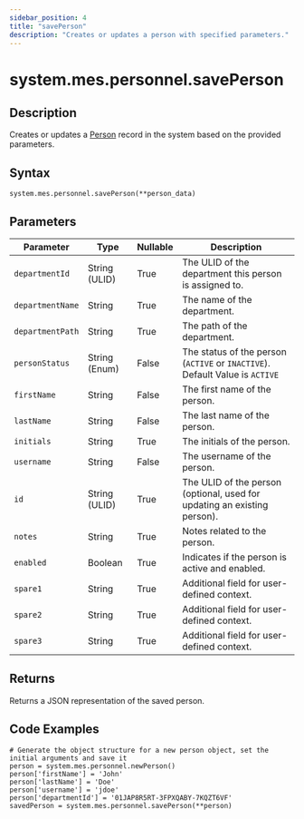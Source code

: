 ```yaml
---
sidebar_position: 4
title: "savePerson"
description: "Creates or updates a person with specified parameters."
---
```


# system.mes.personnel.savePerson

## Description

Creates or updates a [Person](../../data-model/personnel-model/personnel) record in the system based on the provided parameters.

## Syntax

```
system.mes.personnel.savePerson(**person_data)
```

## Parameters

| Parameter         | Type            | Nullable | Description                                                                |
| ----------------- | --------------- |----------|----------------------------------------------------------------------------|
| `departmentId`    | String (ULID)   | True     | The ULID of the department this person is assigned to.                     |
| `departmentName`  | String          | True     | The name of the department.                                                |
| `departmentPath`  | String          | True     | The path of the department.                                                |
| `personStatus`    | String (Enum)   | False    | The status of the person (`ACTIVE` or `INACTIVE`). Default Value is `ACTIVE` |
| `firstName`       | String          | False    | The first name of the person.                                              |
| `lastName`        | String          | False    | The last name of the person.                                               |
| `initials`        | String          | True     | The initials of the person.                                                |
| `username`        | String          | False    | The username of the person.                                                |
| `id`              | String (ULID)   | True     | The ULID of the person (optional, used for updating an existing person).   |
| `notes`           | String          | True     | Notes related to the person.                                               |
| `enabled`         | Boolean         | True     | Indicates if the person is active and enabled.                             |
| `spare1`          | String          | True     | Additional field for user-defined context.                                 |
| `spare2`          | String          | True     | Additional field for user-defined context.                                 |
| `spare3`          | String          | True     | Additional field for user-defined context.                                 |

## Returns

Returns a JSON representation of the saved person.

## Code Examples

```
# Generate the object structure for a new person object, set the initial arguments and save it
person = system.mes.personnel.newPerson()
person['firstName'] = 'John'
person['lastName'] = 'Doe'
person['username'] = 'jdoe'
person['departmentId'] = '01JAP8R5RT-3FPXQABY-7KQZT6VF'
savedPerson = system.mes.personnel.savePerson(**person)

```